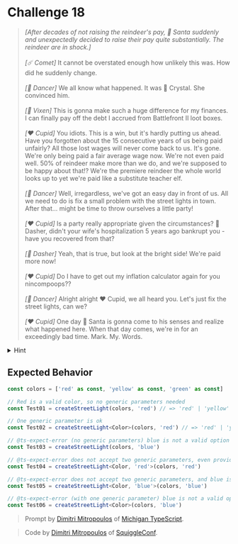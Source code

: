# Challenge 18

> _[After decades of not raising the reindeer's pay, 🎅 Santa suddenly and unexpectedly decided to raise their pay quite substantially. The reindeer are in shock.]_\
> \
> _[☄️ Comet]_ It cannot be overstated enough how unlikely this was. How did he suddenly change.\
> \
> _[💃 Dancer]_ We all know what happened. It was 💋 Crystal. She convinced him.\
> \
> _[🌟 Vixen]_ This is gonna make such a huge difference for my finances. I can finally pay off the debt I accrued from Battlefront II loot boxes.\
> \
> _[❤️ Cupid]_ You idiots. This is a win, but it's hardly putting us ahead. Have you forgotten about the 15 consecutive years of us being paid unfairly? All those lost wages will never come back to us. It's gone. We're only being paid a fair average wage now. We're not even paid well. 50% of reindeer make more than we do, and we're supposed to be happy about that!? We're the premiere reindeer the whole world looks up to yet we're paid like a substitute teacher elf.\
> \
> _[💃 Dancer]_ Well, irregardless, we've got an easy day in front of us. All we need to do is fix a small problem with the street lights in town. After that... might be time to throw ourselves a little party!\
> \
> _[❤️ Cupid]_ Is a party really appropriate given the circumstances? 💨 Dasher, didn't your wife's hospitalization 5 years ago bankrupt you - have you recovered from that?\
> \
> _[💨 Dasher]_ Yeah, that is true, but look at the bright side! We're paid more now!\
> \
> _[❤️ Cupid]_ Do I have to get out my inflation calculator again for you nincompoops??\
> \
> _[💃 Dancer]_ Alright alright ❤️ Cupid, we all heard you. Let's just fix the street lights, can we?\
> \
> _[❤️ Cupid]_ One day 🎅 Santa is gonna come to his senses and realize what happened here. When that day comes, we're in for an exceedingly bad time. Mark. My. Words.

<details>
<summary>Hint</summary>
If you're tempted to do something like this:

```ts
const createStreetLight = <C extends string, D extends C>(colors: C[], defaultColor: D) => {
	// ...
}
```

That won't work here. We're trying to signal to TypeScript not to dig in and match against the inner types to find candidates for type inference.

</details>

## Expected Behavior

```ts
const colors = ['red' as const, 'yellow' as const, 'green' as const]

// Red is a valid color, so no generic parameters needed
const Test01 = createStreetLight(colors, 'red') // => 'red' | 'yellow' | 'green'

// One generic parameter is ok
const Test02 = createStreetLight<Color>(colors, 'red') // => 'red' | 'yellow' | 'green'

// @ts-expect-error (no generic parameters) blue is not a valid option
const Test03 = createStreetLight(colors, 'blue')

// @ts-expect-error does not accept two generic parameters, even providing a valid option
const Test04 = createStreetLight<Color, 'red'>(colors, 'red')

// @ts-expect-error does not accept two generic parameters, and blue isn't a valid option
const Test05 = createStreetLight<Color, 'blue'>(colors, 'blue')

// @ts-expect-error (with one generic parameter) blue is not a valid option
const Test06 = createStreetLight<Color>(colors, 'blue')
```

> Prompt by [Dimitri Mitropoulos](https://github.com/dimitropoulos) of [Michigan TypeScript](https://michigantypescript.com/).

> Code by [Dimitri Mitropoulos](https://github.com/dimitropoulos) of [SquiggleConf](https://squiggleconf.com/).
